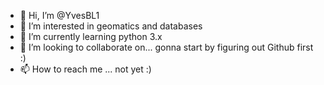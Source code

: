 - 👋 Hi, I’m @YvesBL1
- 👀 I’m interested in geomatics and databases
- 🌱 I’m currently learning python 3.x
- 💞️ I’m looking to collaborate on... gonna start by figuring out Github first :)
- 📫 How to reach me ... not yet :)

<!---
YvesBL1/YvesBL1 is a ✨ special ✨ repository because its `README.md` (this file) appears on your GitHub profile.
You can click the Preview link to take a look at your changes.
--->

